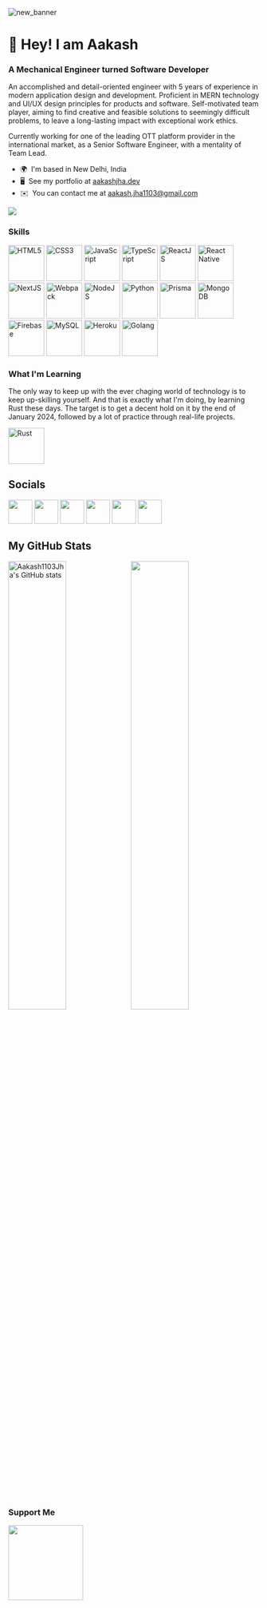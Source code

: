 ![new_banner](https://user-images.githubusercontent.com/52240895/165217870-b5b70846-0f76-41d4-b5ad-d844bce86121.png)

# 👋 Hey! I am Aakash

### A Mechanical Engineer turned Software Developer

An accomplished and detail-oriented engineer with 5 years of experience in modern application design and development. Proficient in MERN technology and UI/UX design principles for products and software. Self-motivated team player, aiming to find creative and feasible solutions to seemingly difficult problems, to leave a long-lasting impact with exceptional work ethics.

Currently working for one of the leading OTT platform provider in the international market, as a Senior Software Engineer, with a mentality of Team Lead. 

* 🌍  I'm based in New Delhi, India 
* 🖥️  See my portfolio at [aakashjha.dev](https://www.aakashjha.dev) 
* ✉️  You can contact me at [aakash.jha1103@gmail.com](mailto:aakash.jha1103@gmail.com)

<a href="https://www.twitter.com/Aakash1103Jha" target="_blank" rel="noreferrer"><img src="https://img.shields.io/twitter/follow/Aakash1103Jha?logo=twitter&style=for-the-badge&color=0891b2&labelColor=1c1917" /></a>
### Skills

<img src="https://d24f27ag4t5yte.cloudfront.net/icons/html-1.svg" width="72" height="72" alt="HTML5" />  <img src="https://d24f27ag4t5yte.cloudfront.net/icons/css-3.svg" width="72" height="72" alt="CSS3" />  <img src="https://d24f27ag4t5yte.cloudfront.net/icons/logo-javascript.svg" width="72" height="72" alt="JavaScript" />  <img src="https://d24f27ag4t5yte.cloudfront.net/icons/typescript.svg" width="72" height="72" alt="TypeScript" />  <img src="https://d24f27ag4t5yte.cloudfront.net/icons/react-2.svg" width="72" height="72" alt="ReactJS" />  <img src="https://d24f27ag4t5yte.cloudfront.net/icons/react-native-1.svg" width="72" height="72" alt="React Native" />  <img src="https://d24f27ag4t5yte.cloudfront.net/icons/next-js.svg" width="72" height="72" alt="NextJS" /> <img src="https://d24f27ag4t5yte.cloudfront.net/icons/webpack-icon.svg" width="72" height="72" alt="Webpack" />  <img src="https://d24f27ag4t5yte.cloudfront.net/icons/nodejs-icon.svg" width="72" height="72" alt="NodeJS" />  <img src="https://d24f27ag4t5yte.cloudfront.net/icons/python-5.svg" width="72" height="72" alt="Python" />  <img src="https://d24f27ag4t5yte.cloudfront.net/icons/prisma-3.svg" width="72" height="72" alt="Prisma" />  <img src="https://d24f27ag4t5yte.cloudfront.net/icons/mongodb-icon-1.svg" width="72" height="72" alt="MongoDB" />  <img src="https://d24f27ag4t5yte.cloudfront.net/icons/firebase-1.svg" width="72" height="72" alt="Firebase" />  <img src="https://d24f27ag4t5yte.cloudfront.net/icons/mysql-6.svg" width="72" height="72" alt="MySQL" />  <img src="https://d24f27ag4t5yte.cloudfront.net/icons/heroku-4.svg" width="72" height="72" alt="Heroku" />  <img src="https://d24f27ag4t5yte.cloudfront.net/icons/go-logo-1.svg" width="72" height="72" alt="Golang" />

### What I'm Learning

The only way to keep up with the ever chaging world of technology is to keep up-skilling yourself. And that is exactly what I'm doing, by learning Rust these days. The target is to get a decent hold on it by the end of January 2024, followed by a lot of practice through real-life projects. 

<img src="https://d24f27ag4t5yte.cloudfront.net/icons/rust.svg" width="72" height="72" alt="Rust" />

## Socials   

<p align="left"> <a href="https://www.github.com/Aakash1103Jha" target="_blank" rel="noreferrer"><img src="https://raw.githubusercontent.com/danielcranney/readme-generator/main/public/icons/socials/github.svg" width="48" height="48" /></a> <a href="http://www.instagram.com/aakash1103jha" target="_blank" rel="noreferrer"><img src="https://raw.githubusercontent.com/danielcranney/readme-generator/main/public/icons/socials/instagram.svg" width="48" height="48" /></a> <a href="https://www.linkedin.com/in/aakash1103jha" target="_blank" rel="noreferrer"><img src="https://raw.githubusercontent.com/danielcranney/readme-generator/main/public/icons/socials/linkedin.svg" width="48" height="48" /></a> <a href="http://www.medium.com/@aakash.jha1103" target="_blank" rel="noreferrer"><img src="https://raw.githubusercontent.com/danielcranney/readme-generator/main/public/icons/socials/medium.svg" width="48" height="48" /></a> <a href="https://www.stackoverflow.com/users/18258744/aakash-jha" target="_blank" rel="noreferrer"><img src="https://raw.githubusercontent.com/danielcranney/readme-generator/main/public/icons/socials/stackoverflow.svg" width="48" height="48" /></a> <a href="https://www.twitter.com/Aakash1103Jha" target="_blank" rel="noreferrer"><img src="https://raw.githubusercontent.com/danielcranney/readme-generator/main/public/icons/socials/twitter.svg" width="48" height="48" /></a></p>

## My GitHub Stats

<a href="http://www.github.com/Aakash1103Jha"><img src="https://github-readme-stats.vercel.app/api?username=Aakash1103Jha&show_icons=true&hide=&count_private=true&title_color=0891b2&text_color=ffffff&icon_color=0891b2&bg_color=1c1917&hide_border=true&show_icons=true" width="48%" alt="Aakash1103Jha's GitHub stats" /></a> <a href="http://www.github.com/Aakash1103Jha"><img src="https://github-readme-streak-stats.herokuapp.com/?user=Aakash1103Jha&stroke=ffffff&background=1c1917&ring=0891b2&fire=0891b2&currStreakNum=ffffff&currStreakLabel=0891b2&sideNums=ffffff&sideLabels=ffffff&dates=ffffff&hide_border=true" width="48%"/></a>

### Support Me

<a href="https://www.buymeacoffee.com/aakashjha1103"><img src="https://cdn.buymeacoffee.com/buttons/v2/default-yellow.png" width="150" /></a>
